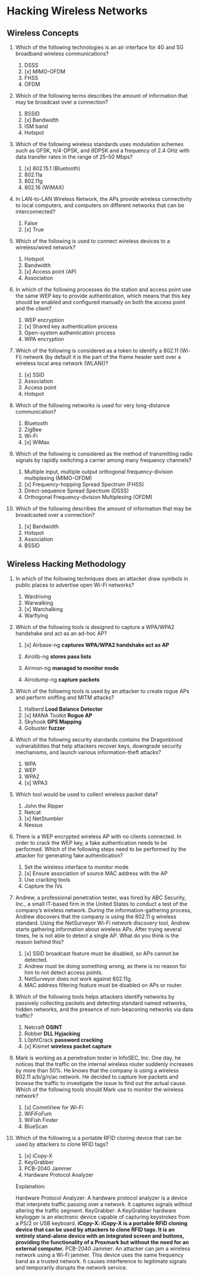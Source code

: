 # Hacking Wireless Networks #

## Wireless Concepts ##

1. Which of the following technologies is an air interface for 4G and 5G broadband wireless communications?


	1. DSSS
	2. [x] MIMO-OFDM
	3. FHSS
	4. OFDM


2. Which of the following terms describes the amount of information that may be broadcast over a connection?


	1. BSSID
	2. [x] Bandwidth
	3. ISM band
	4. Hotspot


3. Which of the following wireless standards uses modulation schemes such as GFSK, π/4-DPSK, and 8DPSK and a frequency of 2.4 GHz with data transfer rates in the range of 25–50 Mbps?


	1. [x] 802.15.1 (Bluetooth)
	2. 802.11a
	3. 802.11g
	4. 802.16 (WiMAX)


4. In LAN-to-LAN Wireless Network, the APs provide wireless connectivity to local computers, and computers on different networks that can be interconnected?


	1. False
   	2. [x] True


5. Which of the following is used to connect wireless devices to a wireless/wired network?


	1. Hotspot
	2. Bandwidth
	3. [x] Access point (AP)
	4. Association


6. In which of the following processes do the station and access point use the same WEP key to provide authentication, which means that this key should be enabled and configured manually on both the access point and the client?


	1. WEP encryption
	2. [x] Shared key authentication process
	3. Open-system authentication process
	4. WPA encryption


7. Which of the following is considered as a token to identify a 802.11 (Wi-Fi) network (by default it is the part of the frame header sent over a wireless local area network (WLAN))?


	1. [x] SSID
	2. Association
	3. Access point
	4. Hotspot


8. Which of the following networks is used for very long-distance communication?


	1. Bluetooth
	2. ZigBee
	3. Wi-Fi
	4. [x] WiMax


9. Which of the following is considered as the method of transmitting radio signals by rapidly switching a carrier among many frequency channels?


	1. Multiple input, multiple output orthogonal frequency-division multiplexing (MIMO-OFDM)
	2. [x] Frequency-hopping Spread Spectrum (FHSS)
	3. Direct-sequence Spread Spectrum (DSSS)
	4. Orthogonal Frequency-division Multiplexing (OFDM)


10. Which of the following describes the amount of information that may be broadcasted over a connection?


	1. [x] Bandwidth
	2. Hotspot
	3. Association
	4. BSSID



## Wireless Hacking Methodology ##


1. In which of the following techniques does an attacker draw symbols in public places to advertise open Wi-Fi networks?


	1. Wardriving
	2. Warwalking
	3. [x] Warchalking 
	4. Warflying


2. Which of the following tools is designed to capture a WPA/WPA2 handshake and act as an ad-hoc AP?


	1. [x] Airbase-ng   **captures WPA/WPA2 handshake act as AP**

	2. Airolib-ng **stores pass lists**
	3. Airmon-ng     **managed to monitor mode**
	4. Airodump-ng    **capture packets**


3. Which of the following tools is used by an attacker to create rogue APs and perform sniffing and MITM attacks?


	1. Halberd   **Load Balance Detector**
	2. [x] MANA Toolkit     **Rogue AP**
	3. Skyhook    **GPS Mapping**
	4. Gobuster   **fuzzer**

4. Which of the following security standards contains the Dragonblood vulnerabilities that help attackers recover keys, downgrade security mechanisms, and launch various information-theft attacks?


	1. WPA
	2. WEP
	3. WPA2
	4. [x] WPA3


5. Which tool would be used to collect wireless packet data?


	1. John the Ripper
	2. Netcat
	3. [x] NetStumbler
	4. Nessus


6. There is a WEP encrypted wireless AP with no clients connected. In order to crack the WEP key, a fake authentication needs to be performed. Which of the following steps need to be performed by the attacker for generating fake authentication?


	1. Set the wireless interface to monitor mode
	2. [x] Ensure association of source MAC address with the AP
	3. Use cracking tools
	4. Capture the IVs


7. Andrew, a professional penetration tester, was hired by ABC Security, Inc., a small IT-based firm in the United States to conduct a test of the company’s wireless network. During the information-gathering process, Andrew discovers that the company is using the 802.11 g wireless standard. Using the NetSurveyor Wi-Fi network discovery tool, Andrew starts gathering information about wireless APs. After trying several times, he is not able to detect a single AP. What do you think is the reason behind this?


	1. [x] SSID broadcast feature must be disabled, so APs cannot be detected.
	2. Andrew must be doing something wrong, as there is no reason for him to not detect access points.
	3. NetSurveyor does not work against 802.11g.
	4. MAC address filtering feature must be disabled on APs or router.


8. Which of the following tools helps attackers identify networks by passively collecting packets and detecting standard named networks, hidden networks, and the presence of non-beaconing networks via data traffic?


	1. Netcraft   **OSINT**
	2. Robber    **DLL Hyjacking**
	3. L0phtCrack   **password cracking**
	4. [x] Kismet   **wireless packet capture**


10. Mark is working as a penetration tester in InfoSEC, Inc. One day, he notices that the traffic on the internal wireless router suddenly increases by more than 50%. He knows that the company is using a wireless 802.11 a/b/g/n/ac network. He decided to capture live packets and browse the traffic to investigate the issue to find out the actual cause. Which of the following tools should Mark use to monitor the wireless network?


	1. [x] CommView for Wi-Fi
	2. WiFiFoFum
	3. WiFish Finder
	4. BlueScan


11. Which of the following is a portable RFID cloning device that can be used by attackers to clone RFID tags?


	1. [x] iCopy-X
	2. KeyGrabber
	3. PCB-2040 Jammer
	4. Hardware Protocol Analyzer

	 Explanation:

    Hardware Protocol Analyzer: A hardware protocol analyzer is a device that interprets traffic passing over a network. It captures signals without altering the traffic segment.
    KeyGrabber: A KeyGrabber hardware keylogger is an electronic device capable of capturing keystrokes from a PS/2 or USB keyboard.
    **iCopy-X: iCopy-X is a portable RFID cloning device that can be used by attackers to clone RFID tags. It is an entirely stand-alone device with an integrated screen and buttons, providing the functionality of a Proxmark but without the need for an external computer.**
    PCB-2040 Jammer: An attacker can jam a wireless network using a Wi-Fi jammer. This device uses the same frequency band as a trusted network. It causes interference to legitimate signals and temporarily disrupts the network service.
